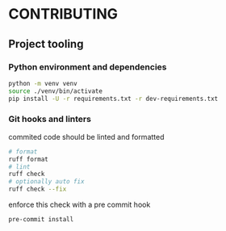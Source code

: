 # CONTRIBUTING

## Project tooling

### Python environment and dependencies

```sh
python -m venv venv
source ./venv/bin/activate
pip install -U -r requirements.txt -r dev-requirements.txt
```

### Git hooks and linters

commited code should be linted and formatted

```sh
# format
ruff format
# lint
ruff check 
# optionally auto fix
ruff check --fix
```

enforce this check with a pre commit hook

```sh
pre-commit install
```
